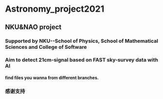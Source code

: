 # Astronomy_project2021
## NKU&amp;NAO project

### Supported by NKU--School of Physics, School of Mathematical Sciences and College of Software


### Aim to detect 21cm-signal based on FAST sky-survey data with AI

#### find files you wanna from different branches.


### 感谢支持


